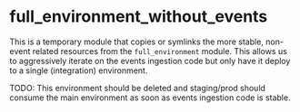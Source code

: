 # full_environment_without_events
This is a temporary module that copies or symlinks the more stable, non-event related resources from
the `full_environment` module. This allows us to aggressively iterate on the events ingestion code
but only have it deploy to a single (integration) environment.

TODO: This environment should be deleted and staging/prod should consume the main environment as
soon as events ingestion code is stable.
